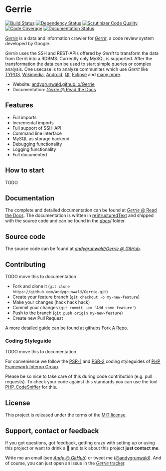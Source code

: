 # Gerrie

[![Build Status](https://secure.travis-ci.org/andygrunwald/Gerrie.png)](http://travis-ci.org/andygrunwald/Gerrie)
[![Dependency Status](https://www.versioneye.com/user/projects/53554e47fe0d078a76000002/badge.png)](https://www.versioneye.com/user/projects/53554e47fe0d078a76000002)
[![Scrutinizer Code Quality](https://scrutinizer-ci.com/g/andygrunwald/Gerrie/badges/quality-score.png?s=8f10d347018a564f6dacc1b8a796f0150941691b)](https://scrutinizer-ci.com/g/andygrunwald/Gerrie/)
[![Code Coverage](https://scrutinizer-ci.com/g/andygrunwald/Gerrie/badges/coverage.png?s=ab1ccbb607ee2d00f97c32e87b7395ef5d6daa72)](https://scrutinizer-ci.com/g/andygrunwald/Gerrie/)
[![Documentation Status](https://readthedocs.org/projects/gerrie/badge/?version=latest)](https://readthedocs.org/projects/gerrie/?badge=latest)

*[Gerrie](https://andygrunwald.github.io/Gerrie/)* is a data and information crawler for *[Gerrit](https://code.google.com/p/gerrit/)*, a code review system developed by Google.

*Gerrie* uses the SSH and REST-APIs offered by *Gerrit* to transform the data from Gerrit into a RDBMS. Currently only MySQL is supported.
After the transformation the data can be used to start simple queries or complex analysis. One usecase is to analyze communites which use *Gerrit* like [TYPO3](https://review.typo3.org/), [Wikimedia](https://gerrit.wikimedia.org/), [Android](https://android-review.googlesource.com/), [Qt](https://codereview.qt-project.org/), [Eclipse](https://git.eclipse.org/r/) and [many more](http://en.wikipedia.org/wiki/Gerrit_(software)#Notable_users).

* Website: [andygrunwald.github.io/Gerrie](https://andygrunwald.github.io/Gerrie/)
* Documentation: [*Gerrie* @ Read the Docs](https://gerrie.readthedocs.org/en/latest/)

## Features

* Full imports
* Incremental imports
* Full support of SSH-API
* Command line interface
* MySQL as storage backend
* Debugging functionality
* Logging functionality
* Full documented

## How to start

TODO

## Documentation

The complete and detailed documentation can be found at [*Gerrie* @ Read the Docs](https://gerrie.readthedocs.org/en/latest/).
The documentation is written in [reStructuredText](http://en.wikipedia.org/wiki/ReStructuredText) and shipped with the source code and can be found in the [*docs/*](https://github.com/andygrunwald/Gerrie/tree/master/docs) folder.

## Source code

The source code can be found at [*andygrunwald/Gerrie @ GitHub*](https://github.com/andygrunwald/Gerrie).

## Contributing

TODO move this to documentation

* Fork and clone it (`git clone https://github.com/andygrunwald/Gerrie.git`)
* Create your feature branch (`git checkout -b my-new-feature`)
* Make your changes (hack hack hack)
* Commit your changes (`git commit -am 'Add some feature'`)
* Push to the branch (`git push origin my-new-feature`)
* Create new Pull Request

A more detailed guide can be found at githubs [Fork A Repo](https://help.github.com/articles/fork-a-repo).

### Coding Styleguide

TODO move this to documentation

For convenience we follow the [PSR-1](http://www.php-fig.org/psr/psr-1/) and [PSR-2](http://www.php-fig.org/psr/psr-2/) coding styleguides of [PHP Framework Interop Group](http://www.php-fig.org/).

Please be so nice to take care of this during code contribution (e.g. pull requests).
To check your code against this standards you can use the tool [PHP_CodeSniffer](https://github.com/squizlabs/PHP_CodeSniffer/) for this.

## License

This project is released under the terms of the [MIT license](http://en.wikipedia.org/wiki/MIT_License).

## Support, contact or feedback

If you got questions, got feedback, getting crazy with setting up or using this project or want to drink a :beer: and talk about this project **just contact me**.

Write me an email (see [*Andy @ GitHub*](https://github.com/andygrunwald)) or tweet me ([@andygrunwald](http://twitter.com/andygrunwald)).
And of course, you can just open an issue in the [*Gerrie* tracker](https://github.com/andygrunwald/Gerrie/issues).